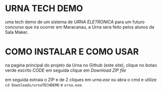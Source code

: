# URNA TECH DEMO

uma tech demo de um sistema de *URNA ELETRONICA* para um futuro concurso que ira ocorrer em Maracanau, a Urna sera feito pelos alunos da Sala Maker.

# COMO INSTALAR E COMO USAR

na pagina principal do projeto da Urna no Github (este site), clique no botao verde escrito *CODE* em seguida clique em *Download ZIP file*

em seguida extraia o ZIP e de 2 cliques em *urna.exe* ou abra o cmd e utilize `cd Downloads/urnaTECHDEMO` e `urna.exe`.
